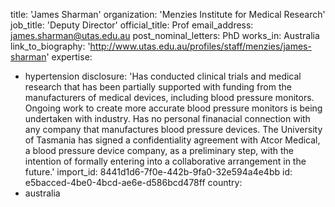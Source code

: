 title: 'James Sharman'
organization: 'Menzies Institute for Medical Research'
job_title: 'Deputy Director'
official_title: Prof
email_address: james.sharman@utas.edu.au
post_nominal_letters: PhD
works_in: Australia
link_to_biography: 'http://www.utas.edu.au/profiles/staff/menzies/james-sharman'
expertise:
  - hypertension
disclosure: 'Has conducted clinical trials and medical research that has been partially supported with funding from the manufacturers of medical devices, including blood pressure monitors. Ongoing work to create more accurate blood pressure monitors is being undertaken with industry. Has no personal finanacial connection with any company that manufactures blood pressure devices. The University of Tasmania has signed a confidentiality agreement with Atcor Medical, a blood pressure device company, as a preliminary step, with the intention of formally entering into a collaborative arrangement in the future.'
import_id: 8441d1d6-7f0e-442b-9fa0-32e594a4e4bb
id: e5bacced-4be0-4bcd-ae6e-d586bcd478ff
country:
  - australia

